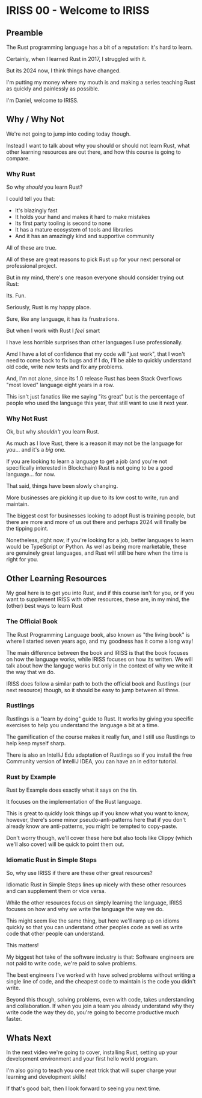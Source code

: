 IRISS 00 - Welcome to IRISS
===========================


Preamble
--------

The Rust programming language has a bit of a reputation: it's hard to learn.

Certainly, when I learned Rust in 2017, I struggled with it.

But its 2024 now, I think things have changed.

I'm putting my money where my mouth is and making a series teaching Rust as quickly and painlessly as possible.

I'm Daniel, welcome to IRISS.


Why / Why Not
-------------

We're not going to jump into coding today though.

Instead I want to talk about why you should or should not learn Rust, what other learning resources are out there,
and how this course is going to compare.


### Why Rust

So why _should_ you learn Rust?

I could tell you that:
- It's blazingly fast
- It holds your hand and makes it hard to make mistakes
- Its first party tooling is second to none
- It has a mature ecosystem of tools and libraries
- And it has an amazingly kind and supportive community

All of these are true.

All of these are great reasons to pick Rust up for your next personal or professional project.

But in my mind, there's one reason everyone should consider trying out Rust:

Its. Fun.

Seriously, Rust is my happy place.

Sure, like any language, it has its frustrations.

But when I work with Rust I _feel_ smart

I have less horrible surprises than other languages I use professionally.

Amd I have a lot of confidence that my code will "just work", that I won't need to come back to fix bugs and if I do,
I'll be able to quickly understand old code, write new tests and fix any problems.

And, I'm not alone, since its 1.0 release Rust has been Stack Overflows "most loved" language eight years in a row.

This isn't just fanatics like me saying "its great" but is the percentage of people who used the language this year,
that still want to use it next year.


### Why Not Rust

Ok, but why _shouldn't_ you learn Rust.

As much as I love Rust, there is a reason it may not be the language for you... and it's a _big_ one.

If you are looking to learn a language to get a job (and you're not specifically interested in Blockchain) Rust is not
going to be a good language... for now. 

That said, things have been slowly changing. 

More businesses are picking it up due to its low cost to write, run and maintain.

The biggest cost for businesses looking to adopt Rust is training people, but there are more and more of us out
there and perhaps 2024 will finally be the tipping point. 

Nonetheless, right now, if you're looking for a job, better languages to learn would be TypeScript or Python. As well
as being more marketable, these are genuinely great languages, and Rust will still be here when the time is right for
you.


Other Learning Resources
------------------------

My goal here is to get you into Rust, and if this course isn't for you, or if you want to supplement IRISS with other
resources, these are, in my mind, the (other) best ways to learn Rust

### The Official Book

The Rust Programming Language book, also known as "the living book" is where I started seven years ago, and my goodness
has it come a long way!

The main difference between the book and IRISS is that the book focuses on how the language works, while IRISS focuses
on how its written. We will talk about how the languge works but only in the context of why we write it the way that
we do.

IRISS does follow a similar path to both the official book and Rustlings (our next resource) though, so it should be
easy to jump between all three.

### Rustlings

Rustlings is a "learn by doing" guide to Rust. It works by giving you specific exercises to help you understand the
language a bit at a time.

The gamification of the course makes it really fun, and I still use Rustlings to help keep myself sharp.

There is also an IntelliJ Edu adaptation of Rustlings so if you install the free Community version of IntelliJ IDEA, you
can have an in editor tutorial.


### Rust by Example

Rust by Example does exactly what it says on the tin.

It focuses on the implementation of the Rust language.

This is great to quickly look things up if you know what you want to know, however, there's some minor
pseudo-anti-patterns here that if you don't already know are anti-patterns, you might be tempted to copy-paste.

Don't worry though, we'll cover these here but also tools like Clippy (which we'll also cover) will be quick to point
them out.

### Idiomatic Rust in Simple Steps

So, why use IRISS if there are these other great resources?

Idiomatic Rust in Simple Steps lines up nicely with these other resources and can supplement them or vice versa. 

While the other resources focus on simply learning the language, IRISS focuses on how and why we write the language the
way we do. 

This might seem like the same thing, but here we'll ramp up on idioms quickly so that you can understand other peoples
code as well as write code that other people can understand.

This matters!

My biggest hot take of the software industry is that: Software engineers are not paid to write code, we're paid to
solve problems.

The best engineers I've worked with have solved problems without writing a single line of code, and the cheapest code to
maintain is the code you didn't write. 

Beyond this though, solving problems, even with code, takes understanding and collaboration. If when you join a team you
already understand why they write code the way they do, you're going to become productive much faster.


Whats Next
----------

In the next video we're going to cover, installing Rust, setting up your development environment and your first hello
world program.

I'm also going to teach you one neat trick that will super charge your learning and development skills!

If that's good bait, then I look forward to seeing you next time.
